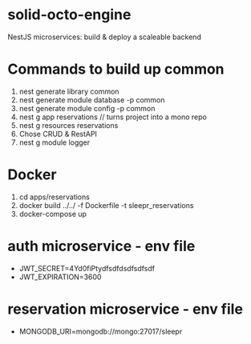# solid-octo-engine
NestJS microservices: build &amp; deploy a scaleable backend


# Commands to build up common
1. nest generate library common
2. nest generate module database -p common
3. nest generate module config -p common
4. nest g app reservations // turns project into a mono repo
5. nest g resources reservations
 1. Chose CRUD & RestAPI
6. nest g module logger


# Docker
1. cd apps/reservations
2. docker build ../../ -f Dockerfile -t sleepr_reservations
3. docker-compose up


# auth microservice - env file
* JWT_SECRET=4Yd0fiPtydfsdfdsdfsdfsdf
* JWT_EXPIRATION=3600

# reservation microservice - env file
* MONGODB_URI=mongodb://mongo:27017/sleepr